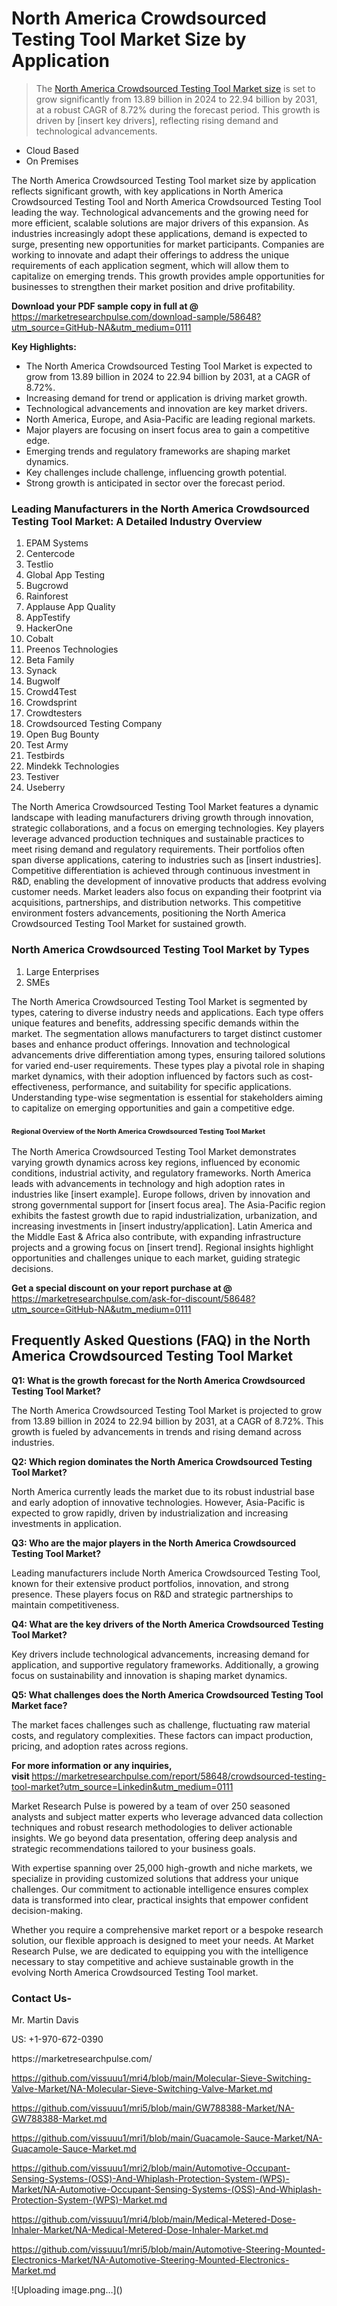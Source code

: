 <h1>North America Crowdsourced Testing Tool Market&nbsp;Size by Application</h1><blockquote><p>The <a href="https://marketresearchpulse.com/download-sample/58648?utm_source=GitHub-NA&amp;utm_medium=0111">North America Crowdsourced Testing Tool Market size</a> is set to grow significantly from 13.89 billion in 2024 to 22.94 billion by 2031, at a robust CAGR of 8.72% during the forecast period. This growth is driven by [insert key drivers], reflecting rising demand and technological advancements.</p></blockquote><ul><li>Cloud Based<li> On Premises</li></ul><p>The North America Crowdsourced Testing Tool market size by application reflects significant growth, with key applications in North America Crowdsourced Testing Tool and North America Crowdsourced Testing Tool leading the way. Technological advancements and the growing need for more efficient, scalable solutions are major drivers of this expansion. As industries increasingly adopt these applications, demand is expected to surge, presenting new opportunities for market participants. Companies are working to innovate and adapt their offerings to address the unique requirements of each application segment, which will allow them to capitalize on emerging trends. This growth provides ample opportunities for businesses to strengthen their market position and drive profitability.</p><p><strong>Download your PDF sample copy in full at @ </strong><a href="https://marketresearchpulse.com/download-sample/58648?utm_source=GitHub-NA&amp;utm_medium=0111">https://marketresearchpulse.com/download-sample/58648?utm_source=GitHub-NA&amp;utm_medium=0111</a></p><p><strong>Key Highlights: </strong></p><ul><li>The North America Crowdsourced Testing Tool Market is expected to grow from 13.89 billion in 2024 to 22.94 billion by 2031, at a CAGR of 8.72%.</li><li>Increasing demand for trend or application is driving market growth.</li><li>Technological advancements and innovation are key market drivers.</li><li>North America, Europe, and Asia-Pacific are leading regional markets.</li><li>Major players are focusing on insert focus area to gain a competitive edge.</li><li>Emerging trends and regulatory frameworks are shaping market dynamics.</li><li>Key challenges include challenge, influencing growth potential.</li><li>Strong growth is anticipated in sector over the forecast period.</li></ul><h3>Leading Manufacturers in the North America Crowdsourced Testing Tool Market: A Detailed Industry Overview</h3><ol><li>EPAM Systems</li><li>Centercode</li><li>Testlio</li><li>Global App Testing</li><li>Bugcrowd</li><li>Rainforest</li><li>Applause App Quality</li><li>AppTestify</li><li>HackerOne</li><li>Cobalt</li><li>Preenos Technologies</li><li>Beta Family</li><li>Synack</li><li>Bugwolf</li><li>Crowd4Test</li><li>Crowdsprint</li><li>Crowdtesters</li><li>Crowdsourced Testing Company</li><li>Open Bug Bounty</li><li>Test Army</li><li>Testbirds</li><li>Mindekk Technologies</li><li>Testiver</li><li>Useberry</li></ol><div class="flex max-w-full flex-col flex-grow"><div class="min-h-8 text-message flex w-full flex-col items-end gap-2 whitespace-normal break-words [.text-message+&amp;]:mt-5" dir="auto" data-message-author-role="assistant" data-message-id="fd8432e4-4910-450d-b182-61b7bfb0a01f" data-message-model-slug="gpt-4o"><div class="flex w-full flex-col gap-1 empty:hidden first:pt-[3px]"><div class="markdown prose w-full break-words dark:prose-invert light"><p>The North America Crowdsourced Testing Tool Market features a dynamic landscape with leading manufacturers driving growth through innovation, strategic collaborations, and a focus on emerging technologies. Key players leverage advanced production techniques and sustainable practices to meet rising demand and regulatory requirements. Their portfolios often span diverse applications, catering to industries such as [insert industries]. Competitive differentiation is achieved through continuous investment in R&amp;D, enabling the development of innovative products that address evolving customer needs. Market leaders also focus on expanding their footprint via acquisitions, partnerships, and distribution networks. This competitive environment fosters advancements, positioning the North America Crowdsourced Testing Tool Market for sustained growth.</p></div></div></div></div><h3>North America Crowdsourced Testing Tool Market by Types</h3><ol><li>Large Enterprises<li> SMEs</li></ol><div class="flex max-w-full flex-col flex-grow"><div class="min-h-8 text-message flex w-full flex-col items-end gap-2 whitespace-normal break-words [.text-message+&amp;]:mt-5" dir="auto" data-message-author-role="assistant" data-message-id="084470be-0bb7-4664-bddf-5156b4f41249" data-message-model-slug="gpt-4o-mini"><div class="flex w-full flex-col gap-1 empty:hidden first:pt-[3px]"><div class="markdown prose w-full break-words dark:prose-invert light"><p>The North America Crowdsourced Testing Tool Market is segmented by types, catering to diverse industry needs and applications. Each type offers unique features and benefits, addressing specific demands within the market. The segmentation allows manufacturers to target distinct customer bases and enhance product offerings. Innovation and technological advancements drive differentiation among types, ensuring tailored solutions for varied end-user requirements. These types play a pivotal role in shaping market dynamics, with their adoption influenced by factors such as cost-effectiveness, performance, and suitability for specific applications. Understanding type-wise segmentation is essential for stakeholders aiming to capitalize on emerging opportunities and gain a competitive edge.</p></div></div></div></div><h3><span style="font-size: 11px;">Regional Overview of the North America Crowdsourced Testing Tool Market</span></h3><div class="flex max-w-full flex-col flex-grow"><div class="min-h-8 text-message flex w-full flex-col items-end gap-2 whitespace-normal break-words [.text-message+&amp;]:mt-5" dir="auto" data-message-author-role="assistant" data-message-id="e9038762-ce64-4e30-91c9-9bd413514231" data-message-model-slug="gpt-4o-mini"><div class="flex w-full flex-col gap-1 empty:hidden first:pt-[3px]"><div class="markdown prose w-full break-words dark:prose-invert light"><p>The North America Crowdsourced Testing Tool Market demonstrates varying growth dynamics across key regions, influenced by economic conditions, industrial activity, and regulatory frameworks. North America leads with advancements in technology and high adoption rates in industries like [insert example]. Europe follows, driven by innovation and strong governmental support for [insert focus area]. The Asia-Pacific region exhibits the fastest growth due to rapid industrialization, urbanization, and increasing investments in [insert industry/application]. Latin America and the Middle East &amp; Africa also contribute, with expanding infrastructure projects and a growing focus on [insert trend]. Regional insights highlight opportunities and challenges unique to each market, guiding strategic decisions.</p></div></div></div></div><p><strong>Get a special discount on your report purchase at @ </strong><a href="https://marketresearchpulse.com/ask-for-discount/58648?utm_source=GitHub-NA&amp;utm_medium=0111">https://marketresearchpulse.com/ask-for-discount/58648?utm_source=GitHub-NA&amp;utm_medium=0111</a></p><h2>Frequently Asked Questions (FAQ) in the North America Crowdsourced Testing Tool Market</h2><p><strong>Q1: What is the growth forecast for the North America Crowdsourced Testing Tool Market?</strong></p><p>The North America Crowdsourced Testing Tool Market is projected to grow from 13.89 billion in 2024 to 22.94 billion by 2031, at a CAGR of 8.72%. This growth is fueled by advancements in trends and rising demand across industries.</p><p><strong>Q2: Which region dominates the North America Crowdsourced Testing Tool Market?</strong></p><p>North America currently leads the market due to its robust industrial base and early adoption of innovative technologies. However, Asia-Pacific is expected to grow rapidly, driven by industrialization and increasing investments in application.</p><p><strong>Q3: Who are the major players in the North America Crowdsourced Testing Tool Market?</strong></p><p>Leading manufacturers include North America Crowdsourced Testing Tool, known for their extensive product portfolios, innovation, and strong presence. These players focus on R&amp;D and strategic partnerships to maintain competitiveness.</p><p><strong>Q4: What are the key drivers of the North America Crowdsourced Testing Tool Market?</strong></p><p>Key drivers include technological advancements, increasing demand for application, and supportive regulatory frameworks. Additionally, a growing focus on sustainability and innovation is shaping market dynamics.</p><p><strong>Q5: What challenges does the North America Crowdsourced Testing Tool Market face?</strong></p><p>The market faces challenges such as challenge, fluctuating raw material costs, and regulatory complexities. These factors can impact production, pricing, and adoption rates across regions.</p><p><strong>For more information or any inquiries, visit&nbsp;</strong><a href="https://marketresearchpulse.com/report/58648/crowdsourced-testing-tool-market?utm_source=Linkedin&utm_medium=0111">https://marketresearchpulse.com/report/58648/crowdsourced-testing-tool-market?utm_source=Linkedin&utm_medium=0111</a></p><p>Market Research Pulse is powered by a team of over 250 seasoned analysts and subject matter experts who leverage advanced data collection techniques and robust research methodologies to deliver actionable insights. We go beyond data presentation, offering deep analysis and strategic recommendations tailored to your business goals.</p><p>With expertise spanning over 25,000 high-growth and niche markets, we specialize in providing customized solutions that address your unique challenges. Our commitment to actionable intelligence ensures complex data is transformed into clear, practical insights that empower confident decision-making.</p><p>Whether you require a comprehensive market report or a bespoke research solution, our flexible approach is designed to meet your needs. At Market Research Pulse, we are dedicated to equipping you with the intelligence necessary to stay competitive and achieve sustainable growth in the evolving North America Crowdsourced Testing Tool market.</p><h3><strong>Contact Us-</strong></h3><p>Mr. Martin Davis</p><p>US: +1-970-672-0390</p><p>https://marketresearchpulse.com/</p><p><a href="https://github.com/vissuuu1/mri4/blob/main/Molecular-Sieve-Switching-Valve-Market/NA-Molecular-Sieve-Switching-Valve-Market.md">https://github.com/vissuuu1/mri4/blob/main/Molecular-Sieve-Switching-Valve-Market/NA-Molecular-Sieve-Switching-Valve-Market.md</a></p><p><a href="https://github.com/vissuuu1/mri5/blob/main/GW788388-Market/NA-GW788388-Market.md">https://github.com/vissuuu1/mri5/blob/main/GW788388-Market/NA-GW788388-Market.md</a></p><p><a href="https://github.com/vissuuu1/mri1/blob/main/Guacamole-Sauce-Market/NA-Guacamole-Sauce-Market.md">https://github.com/vissuuu1/mri1/blob/main/Guacamole-Sauce-Market/NA-Guacamole-Sauce-Market.md</a></p><p><a href="https://github.com/vissuuu1/mri2/blob/main/Automotive-Occupant-Sensing-Systems-(OSS)-And-Whiplash-Protection-System-(WPS)-Market/NA-Automotive-Occupant-Sensing-Systems-(OSS)-And-Whiplash-Protection-System-(WPS)-Market.md">https://github.com/vissuuu1/mri2/blob/main/Automotive-Occupant-Sensing-Systems-(OSS)-And-Whiplash-Protection-System-(WPS)-Market/NA-Automotive-Occupant-Sensing-Systems-(OSS)-And-Whiplash-Protection-System-(WPS)-Market.md</a></p><p><a href="https://github.com/vissuuu1/mri4/blob/main/Medical-Metered-Dose-Inhaler-Market/NA-Medical-Metered-Dose-Inhaler-Market.md">https://github.com/vissuuu1/mri4/blob/main/Medical-Metered-Dose-Inhaler-Market/NA-Medical-Metered-Dose-Inhaler-Market.md</a></p><p><a href="https://github.com/vissuuu1/mri5/blob/main/Automotive-Steering-Mounted-Electronics-Market/NA-Automotive-Steering-Mounted-Electronics-Market.md">https://github.com/vissuuu1/mri5/blob/main/Automotive-Steering-Mounted-Electronics-Market/NA-Automotive-Steering-Mounted-Electronics-Market.md</a></p>
![Uploading image.png…]()

